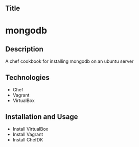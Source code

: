 ## Title

# mongodb

## Description

A chef cookbook for installing mongodb on an ubuntu server

## Technologies

- Chef
- Vagrant
- VirtualBox

## Installation and Usage

- Install VirtualBox
- Install Vagrant
- Install ChefDK